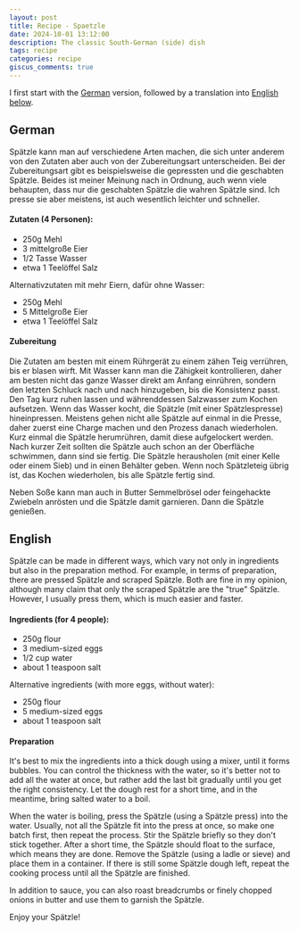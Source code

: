 ```yaml
---
layout: post
title: Recipe - Spaetzle
date: 2024-10-01 13:12:00
description: The classic South-German (side) dish
tags: recipe
categories: recipe
giscus_comments: true
---
```


I first start with the [German](#German) version, followed by a translation into [English below](#English).

## German
Spätzle kann man auf verschiedene Arten machen, die sich unter anderem von den Zutaten aber auch von der Zubereitungsart unterscheiden.
Bei der Zubereitungsart gibt es beispielsweise die gepressten und die geschabten Spätzle.
Beides ist meiner Meinung nach in Ordnung, auch wenn viele behaupten, dass nur die geschabten Spätzle die wahren Spätzle sind.
Ich presse sie aber meistens, ist auch wesentlich leichter und schneller.

#### Zutaten (4 Personen):
- 250g Mehl
- 3 mittelgroße Eier
- 1/2 Tasse Wasser
- etwa 1 Teelöffel Salz

Alternativzutaten mit mehr Eiern, dafür ohne Wasser:
- 250g Mehl
- 5 Mittelgroße Eier
- etwa 1 Teelöffel Salz

#### Zubereitung

Die Zutaten am besten mit einem Rührgerät zu einem zähen Teig verrühren, bis er blasen wirft.
Mit Wasser kann man die Zähigkeit kontrollieren, daher am besten nicht das ganze Wasser direkt am Anfang einrühren, sondern den letzten Schluck nach und nach hinzugeben, bis die Konsistenz passt.
Den Tag kurz ruhen lassen und währenddessen Salzwasser zum Kochen aufsetzen.
Wenn das Wasser kocht, die Spätzle (mit einer Spätzlespresse) hineinpressen.
Meistens gehen nicht alle Spätzle auf einmal in die Presse, daher zuerst eine Charge machen und den Prozess danach wiederholen.
Kurz einmal die Spätzle herumrühren, damit diese aufgelockert werden.
Nach kurzer Zeit sollten die Spätzle auch schon an der Oberfläche schwimmen, dann sind sie fertig.
Die Spätzle herausholen (mit einer Kelle oder einem Sieb) und in einen Behälter geben.
Wenn noch Spätzleteig übrig ist, das Kochen wiederholen, bis alle Spätzle fertig sind.

Neben Soße kann man auch in Butter Semmelbrösel oder feingehackte Zwiebeln anrösten und die Spätzle damit garnieren.
Dann die Spätzle genießen.


## English

Spätzle can be made in different ways, which vary not only in ingredients but also in the preparation method. 
For example, in terms of preparation, there are pressed Spätzle and scraped Spätzle. 
Both are fine in my opinion, although many claim that only the scraped Spätzle are the "true" Spätzle. 
However, I usually press them, which is much easier and faster.

#### Ingredients (for 4 people):
- 250g flour
- 3 medium-sized eggs
- 1/2 cup water
- about 1 teaspoon salt

Alternative ingredients (with more eggs, without water):
- 250g flour
- 5 medium-sized eggs
- about 1 teaspoon salt

#### Preparation

It's best to mix the ingredients into a thick dough using a mixer, until it forms bubbles. You can control the thickness with the water, so it's better not to add all the water at once, but rather add the last bit gradually until you get the right consistency. Let the dough rest for a short time, and in the meantime, bring salted water to a boil. 

When the water is boiling, press the Spätzle (using a Spätzle press) into the water. Usually, not all the Spätzle fit into the press at once, so make one batch first, then repeat the process. Stir the Spätzle briefly so they don't stick together. After a short time, the Spätzle should float to the surface, which means they are done. Remove the Spätzle (using a ladle or sieve) and place them in a container. If there is still some Spätzle dough left, repeat the cooking process until all the Spätzle are finished.

In addition to sauce, you can also roast breadcrumbs or finely chopped onions in butter and use them to garnish the Spätzle.

Enjoy your Spätzle!

